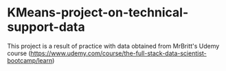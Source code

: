 # KMeans-project-on-technical-support-data
This project is a result of practice with data obtained from MrBritt's Udemy course (https://www.udemy.com/course/the-full-stack-data-scientist-bootcamp/learn)
